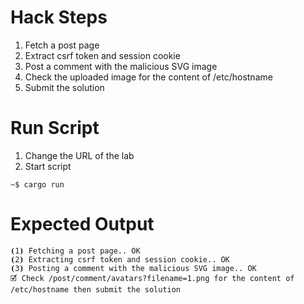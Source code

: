 # Hack Steps

1. Fetch a post page
2. Extract csrf token and session cookie
3. Post a comment with the malicious SVG image
4. Check the uploaded image for the content of /etc/hostname
5. Submit the solution

# Run Script

1. Change the URL of the lab
2. Start script

```
~$ cargo run
```

# Expected Output

```
⦗1⦘ Fetching a post page.. OK
⦗2⦘ Extracting csrf token and session cookie.. OK
⦗3⦘ Posting a comment with the malicious SVG image.. OK
🗹 Check /post/comment/avatars?filename=1.png for the content of /etc/hostname then submit the solution
```
